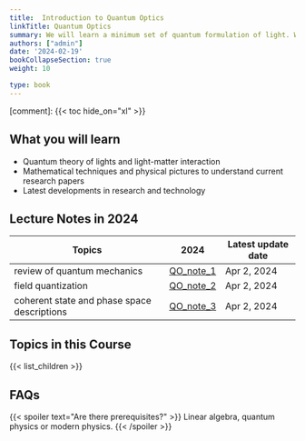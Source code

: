 ```yaml
---
title:  Introduction to Quantum Optics
linkTitle: Quantum Optics
summary: We will learn a minimum set of quantum formulation of light. We will explore the latest research developments.
authors: ["admin"]
date: '2024-02-19'
bookCollapseSection: true
weight: 10

type: book
---
```


[comment]: 
{{< toc hide_on="xl" >}}




## What you will learn

- Quantum theory of lights and light-matter interaction
- Mathematical techniques and physical pictures to understand current research papers 
- Latest developments in research and technology

## Lecture Notes in 2024

| Topics  |      2024                   | Latest update date|        
|----------|----------------------------|------------------------|
| review of quantum mechanics | [QO_note_1](/QO_2024/QO_note_1_review_QM.pdf) |   Apr 2, 2024| 
| field quantization | [QO_note_2](/QO_2024/QO_note_2_field_quantization.pdf) |   Apr 2, 2024| 
| coherent state and phase space descriptions | [QO_note_3](/QO_2024/QO_note_3_coherent_state_and_phase_space_description.pdf) |   Apr 2, 2024| 


## Topics in this Course

{{< list_children >}}



## FAQs

{{< spoiler text="Are there prerequisites?" >}}
Linear algebra, quantum physics or modern physics.
{{< /spoiler >}}

